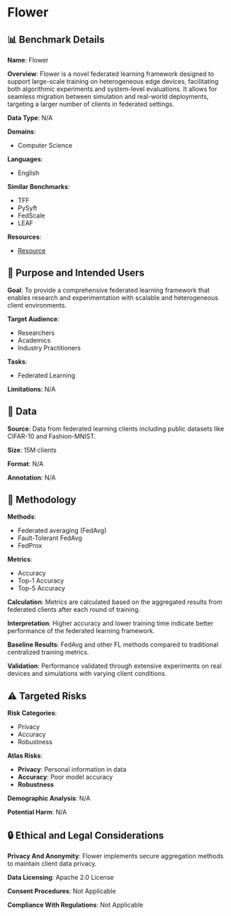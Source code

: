 # Flower

## 📊 Benchmark Details

**Name**: Flower

**Overview**: Flower is a novel federated learning framework designed to support large-scale training on heterogeneous edge devices, facilitating both algorithmic experiments and system-level evaluations. It allows for seamless migration between simulation and real-world deployments, targeting a larger number of clients in federated settings.

**Data Type**: N/A

**Domains**:
- Computer Science

**Languages**:
- English

**Similar Benchmarks**:
- TFF
- PySyft
- FedScale
- LEAF

**Resources**:
- [Resource](https://flower.dev)

## 🎯 Purpose and Intended Users

**Goal**: To provide a comprehensive federated learning framework that enables research and experimentation with scalable and heterogeneous client environments.

**Target Audience**:
- Researchers
- Academics
- Industry Practitioners

**Tasks**:
- Federated Learning

**Limitations**: N/A

## 💾 Data

**Source**: Data from federated learning clients including public datasets like CIFAR-10 and Fashion-MNIST.

**Size**: 15M clients

**Format**: N/A

**Annotation**: N/A

## 🔬 Methodology

**Methods**:
- Federated averaging (FedAvg)
- Fault-Tolerant FedAvg
- FedProx

**Metrics**:
- Accuracy
- Top-1 Accuracy
- Top-5 Accuracy

**Calculation**: Metrics are calculated based on the aggregated results from federated clients after each round of training.

**Interpretation**: Higher accuracy and lower training time indicate better performance of the federated learning framework.

**Baseline Results**: FedAvg and other FL methods compared to traditional centralized training metrics.

**Validation**: Performance validated through extensive experiments on real devices and simulations with varying client conditions.

## ⚠️ Targeted Risks

**Risk Categories**:
- Privacy
- Accuracy
- Robustness

**Atlas Risks**:
- **Privacy**: Personal information in data
- **Accuracy**: Poor model accuracy
- **Robustness**

**Demographic Analysis**: N/A

**Potential Harm**: N/A

## 🔒 Ethical and Legal Considerations

**Privacy And Anonymity**: Flower implements secure aggregation methods to maintain client data privacy.

**Data Licensing**: Apache 2.0 License

**Consent Procedures**: Not Applicable

**Compliance With Regulations**: Not Applicable
